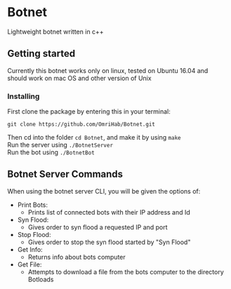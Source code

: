 # Botnet
Lightweight botnet written in c++
## Getting started
Currently this botnet works only on linux, tested on Ubuntu 16.04 and should work on mac OS and other version of Unix
### Installing
First clone the package by entering this in your terminal:
```
git clone https://github.com/OmriHab/Botnet.git
```
Then cd into the folder `cd Botnet`, and make it by using `make` <br>
Run the server using `./BotnetServer`<br>
Run the bot using `./BotnetBot`
## Botnet Server Commands
When using the botnet server CLI, you will be given the options of:<br>
+ Print Bots:
  + Prints list of connected bots with their IP address and Id
+ Syn Flood:
  + Gives order to syn flood a requested IP and port
+ Stop Flood:
  + Gives order to stop the syn flood started by "Syn Flood"
+ Get Info:
  + Returns info about bots computer
+ Get File:
  + Attempts to download a file from the bots computer to the directory Botloads
